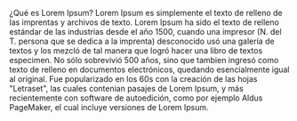 ¿Qué es Lorem Ipsum?
Lorem Ipsum es simplemente el texto de relleno de las imprentas y archivos de texto. Lorem Ipsum ha sido el texto de relleno estándar
de las industrias desde el año 1500, cuando una  impresor (N. del T. persona que se dedica a la imprenta) desconocido usó una galería de textos 
y los mezcló de tal manera que logró hacer una libro de textos especimen. No sólo sobrevivió 500 años, sino que tambien ingresó como texto de relleno 
en documentos electrónicos, quedando esencialmente igual al original. Fue popularizado en los 60s con la creación de las hojas "Letraset", 
las cuales contenian pasajes de Lorem Ipsum, y más recientemente con software de autoedición, como por ejemplo Aldus PageMaker, 
el cual incluye versiones de Lorem Ipsum.
    